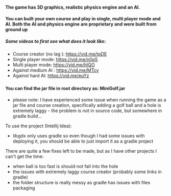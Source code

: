 
#### The game has 3D graphics, realistic physics engine and an AI.
#### You can built your own course and play in single, multi player mode and AI. Both the AI and physics engine are proprietary and were built from ground up 

##### Some videos to first see what does it look like: 
- Course creator (no lag ):  https://vid.me/tpDE
- Single player mode: https://vid.me/n0p5
- Multi player mode: https://vid.me/hlQO
- Against medium AI : https://vid.me/MTcy
- Against hard AI: https://vid.me/euYz


###
#### You can find the jar file in root directory as: MiniGolf.jar

- please note: 
I have experienced some issue when running the game as a jar file and course creation, 
specifically adding a golf ball and a hole is extremely laggy - the problem is not in source code, but somewhere in gradle build... 



To use the project (Intellij Idea):
- libgdx only uses gradle so even though I had some issues with deploying it, 
 you should be able to just import it as a gradle project



There are quite a few fixes left to be made, but as I have other projects I can't get the time:
- when ball is too fast is should not fall into the hole
- the issues with extremely laggy course creator (probably some links in gradle)
- the folder structure is really messy as gradle has issues with files packaging
